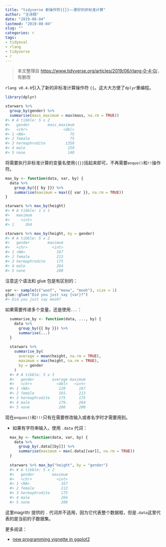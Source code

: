 ```yaml
---
title: "tidyverse 新操作符{{}}——更好的非标准计算"
author: "王诗翔"
date: "2019-08-04"
lastmod: "2019-08-04"
slug: ""
categories: r
tags:
- tidyeval
- rlang
- tidyverse
- r
---
```


> 本文整理自 <https://www.tidyverse.org/articles/2019/06/rlang-0-4-0/>，有删改

`rlang v0.4.0`引入了新的非标准计算操作符 `{{`。这大大方便了`dplyr`重编程。

```r
library(dplyr)

starwars %>%
  group_by(gender) %>%
  summarise(mass_maximum = max(mass, na.rm = TRUE))
#> # A tibble: 5 x 2
#>   gender        mass_maximum
#>   <chr>                <dbl>
#> 1 <NA>                    75
#> 2 female                  75
#> 3 hermaphrodite         1358
#> 4 male                   159
#> 5 none                   140
```

将需要执行非标准计算的变量名使用`{{}}`括起来即可，不再需要`enquo()`和`!!`操作符。

```r
max_by <- function(data, var, by) {
  data %>%
    group_by({{ by }}) %>%
    summarise(maximum = max({{ var }}, na.rm = TRUE))
}

starwars %>% max_by(height)
#> # A tibble: 1 x 1
#>   maximum
#>     <int>
#> 1     264

starwars %>% max_by(height, by = gender)
#> # A tibble: 5 x 2
#>   gender        maximum
#>   <chr>           <int>
#> 1 <NA>              167
#> 2 female            213
#> 3 hermaphrodite     175
#> 4 male              264
#> 5 none              200
```

注意这个语法和 glue 包是有区别的：

```r
var <- sample(c("woof", "meow", "mooh"), size = 1)
glue::glue("Did you just say {var}?")
#> Did you just say mooh?
```

如果需要传递多个变量，还是使用`...`：

```r
  summarise_by <- function(data, ..., by) {
    data %>%
      group_by({{ by }}) %>%
      summarise(...)
  }
  
  starwars %>%
    summarise_by(
      average = mean(height, na.rm = TRUE),
      maximum = max(height, na.rm = TRUE),
      by = gender
    )
  #> # A tibble: 5 x 3
  #>   gender        average maximum
  #>   <chr>           <dbl>   <int>
  #> 1 <NA>             120      167
  #> 2 female           165.     213
  #> 3 hermaphrodite    175      175
  #> 4 male             179.     264
  #> 5 none             200      200
```

现在`enquos()`和`!!!`只有在需要修改输入或者名字时才需要用到。

- 如果有字符串输入，使用 `.data` 代词：

```r
  max_by <- function(data, var, by) {
    data %>%
      group_by(.data[[by]]) %>%
      summarise(maximum = max(.data[[var]], na.rm = TRUE))
  }
  
  starwars %>% max_by("height", by = "gender")
  #> # A tibble: 5 x 2
  #>   gender        maximum
  #>   <chr>           <int>
  #> 1 <NA>              167
  #> 2 female            213
  #> 3 hermaphrodite     175
  #> 4 male              264
  #> 5 none              200
```

这里magrittr 提供的 `.` 代词并不适用，因为它代表整个数据框，但是`.data`这里代表的是当前的子数据集。

更多阅读：

*  [new programming vignette in ggplot2](https://ggplot2.tidyverse.org/dev/articles/ggplot2-in-packages.html#using-aes-and-vars-in-a-package-function)


